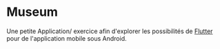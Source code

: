 # Museum 

Une petite Application/ exercice afin d'explorer les possibilités de [Flutter](https://flutter.dev/) pour de l'application mobile sous Android.
